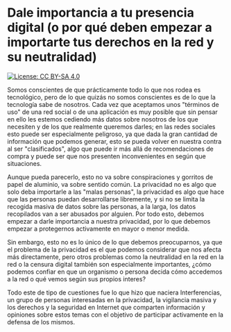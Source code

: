 # Dale importancia a tu presencia digital (o por qué deben empezar a importarte tus derechos en la red y su neutralidad)

[![License: CC BY-SA 4.0](https://img.shields.io/badge/License-CC%20BY--SA%204.0-lightgrey.svg)](https://creativecommons.org/licenses/by-sa/4.0/)

Somos conscientes de que prácticamente todo lo que nos rodea es tecnológico, pero de lo que quizás no somos conscientes es de lo que la tecnología sabe de nosotros. Cada vez que aceptamos unos "términos de uso" de una red social o de una aplicación es muy posible que sin pensar en ello les estemos cediendo más datos sobre nosotros de los que necesiten y de los que realmente queremos darles; en las redes sociales esto puede ser especialmente peligroso, ya que dada la gran cantidad de información que podemos generar, esto se pueda volver en nuestra contra al ser "clasificados", algo que puede ir más allá de recomendaciones de compra y puede ser que nos presenten inconvenientes en según que situaciones.

Aunque pueda parecerlo, esto no va sobre conspiraciones y gorritos de papel de aluminio, va sobre sentido común. La privacidad no es algo que solo deba importarle a las "malas personas", la privacidad es algo que hace que las personas puedan desarrollarse libremente, y si no se limita la recogida masiva de datos sobre las personas, a la larga, los datos recopilados van a ser abusados por alguien. Por todo esto, debemos empezar a darle importancia a nuestra privacidad, por lo que debemos empezar a protegernos activamente en mayor o menor medida.

Sin embargo, esto no es lo único de lo que debemos preocuparnos, ya que el problema de la privacidad es el que podemos considerar que nos afecta más directamente, pero otros problemas como la neutralidad en la red en la red o la censura digital también son especialmente importantes, ¿cómo podemos confiar en que un organismo o persona decida cómo accedemos a la red o qué vemos según sus propios interes?

Todo este de tipo de cuestiones fue lo que hizo que naciera Interferencias, un grupo de personas interesadas en la privacidad, la vigilancia masiva y los derechos y la seguridad en Internet que comparten información y opiniones sobre estos temas con el objetivo de participar activamente en la defensa de los mismos.
